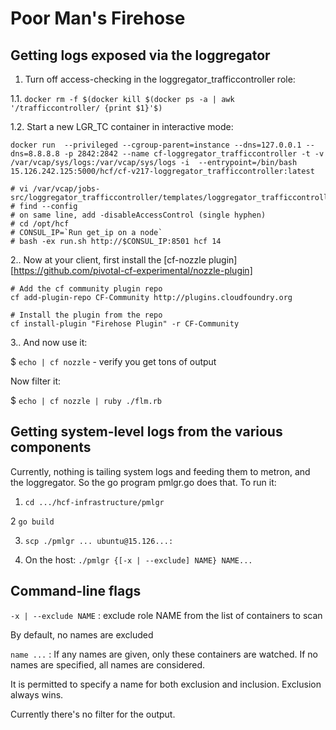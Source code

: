 # Poor Man's Firehose

## Getting logs exposed via the loggregator

1. Turn off access-checking in the loggregator_trafficcontroller role:

1.1. `docker rm -f $(docker kill $(docker ps -a | awk '/trafficcontroller/ {print $1}'$)`

1.2. Start a new LGR_TC container in interactive mode:

```
docker run  --privileged --cgroup-parent=instance --dns=127.0.0.1 --dns=8.8.8.8 -p 2842:2842 --name cf-loggregator_trafficcontroller -t -v /var/vcap/sys/logs:/var/vcap/sys/logs -i  --entrypoint=/bin/bash 15.126.242.125:5000/hcf/cf-v217-loggregator_trafficcontroller:latest
```
```
# vi /var/vcap/jobs-src/loggregator_trafficcontroller/templates/loggregator_trafficcontroller_ctl.erb
# find --config
# on same line, add -disableAccessControl (single hyphen)
# cd /opt/hcf
# CONSUL_IP=`Run get_ip on a node`
# bash -ex run.sh http://$CONSUL_IP:8501 hcf 14
```

2.. Now at your client, first install the [cf-nozzle
plugin][https://github.com/pivotal-cf-experimental/nozzle-plugin]

```
# Add the cf community plugin repo
cf add-plugin-repo CF-Community http://plugins.cloudfoundry.org

# Install the plugin from the repo
cf install-plugin "Firehose Plugin" -r CF-Community
```

3.. And now use it:

$ `echo | cf nozzle` - verify you get tons of output

Now filter it:

$ `echo | cf nozzle | ruby ./flm.rb`

## Getting system-level logs from the various components

Currently, nothing is tailing system logs and feeding them to metron, and the
loggregator.  So the go program pmlgr.go does that.  To run it:

1. `cd .../hcf-infrastructure/pmlgr`

2 `go build`

3. `scp ./pmlgr ... ubuntu@15.126...:`

4. On the host: `./pmlgr {[-x | --exclude] NAME} NAME...`

## Command-line flags

`-x | --exclude NAME` : exclude role NAME from the list of containers to scan

By default, no names are excluded

`name ...` : If any names are given, only these containers are watched.  If no names
are specified, all names are considered.

It is permitted to specify a name for both exclusion and inclusion. Exclusion always wins.

Currently there's no filter for the output.


